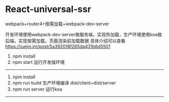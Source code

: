 # React-universal-ssr
webpack+router4+按需加载+webpack-dev-server

开发环境使用webpack-dev-server做服务端，实现热加载，生产环境使用koa做后端，实现按需加载，页面渲染前加载数据
具体介绍可以查看 https://juejin.im/post/5a392018f265da431b6d5501

1. npm install
2. npm start 运行开发版环境


-------------------------------------------------

1. npm install
2. npm run build 生产环境编译 dist/client+dist/server
3. npm run server 运行koa



-------------------------------------------------
